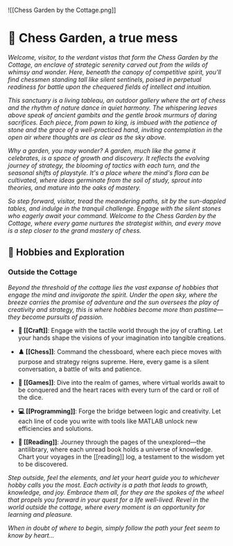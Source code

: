 ![[Chess Garden by the Cottage.png]]

# 🌳 Chess Garden, a true mess

*Welcome, visitor, to the verdant vistas that form the Chess Garden by the Cottage, an enclave of strategic serenity carved out from the wilds of whimsy and wonder. Here, beneath the canopy of competitive spirit, you'll find chessmen standing tall like silent sentinels, poised in perpetual readiness for battle upon the chequered fields of intellect and intuition.*

*This sanctuary is a living tableau, an outdoor gallery where the art of chess and the rhythm of nature dance in quiet harmony. The whispering leaves above speak of ancient gambits and the gentle brook murmurs of daring sacrifices. Each piece, from pawn to king, is imbued with the patience of stone and the grace of a well-practiced hand, inviting contemplation in the open air where thoughts are as clear as the sky above.*

*Why a garden, you may wonder? A garden, much like the game it celebrates, is a space of growth and discovery. It reflects the evolving journey of strategy, the blooming of tactics with each turn, and the seasonal shifts of playstyle. It's a place where the mind's flora can be cultivated, where ideas germinate from the soil of study, sprout into theories, and mature into the oaks of mastery.*

*So step forward, visitor, tread the meandering paths, sit by the sun-dappled tables, and indulge in the tranquil challenge. Engage with the silent stones who eagerly await your command. Welcome to the Chess Garden by the Cottage, where every game nurtures the strategist within, and every move is a step closer to the grand mastery of chess.*
## 🎨 Hobbies and Exploration

### Outside the Cottage

*Beyond the threshold of the cottage lies the vast expanse of hobbies that engage the mind and invigorate the spirit. Under the open sky, where the breeze carries the promise of adventure and the sun oversees the play of creativity and strategy, this is where hobbies become more than pastime—they become pursuits of passion.*

- **🎨 [[Craft]]**: Engage with the tactile world through the joy of crafting. Let your hands shape the visions of your imagination into tangible creations.

- **♟️ [[Chess]]**: Command the chessboard, where each piece moves with purpose and strategy reigns supreme. Here, every game is a silent conversation, a battle of wits and patience.

- **🎲 [[Games]]**: Dive into the realm of games, where virtual worlds await to be conquered and the heart races with every turn of the card or roll of the dice.

- **💻 [[Programming]]**: Forge the bridge between logic and creativity. Let each line of code you write with tools like MATLAB unlock new efficiencies and solutions.

- **📖 [[Reading]]**: Journey through the pages of the unexplored—the antilibrary, where each unread book holds a universe of knowledge. Chart your voyages in the [[reading]] log, a testament to the wisdom yet to be discovered.

*Step outside, feel the elements, and let your heart guide you to whichever hobby calls you the most. Each activity is a path that leads to growth, knowledge, and joy. Embrace them all, for they are the spokes of the wheel that propels you forward in your quest for a life well-lived. Revel in the world outside the cottage, where every moment is an opportunity for learning and pleasure.* 

*When in doubt of where to begin, simply follow the path your feet seem to know by heart...*